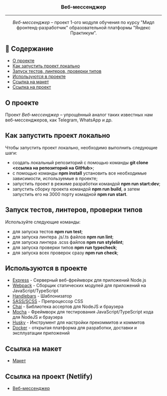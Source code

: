 <h3 align="center">Веб-мессенджер</h3>

---

<p align="center"> <i>Веб-мессенджер</i> – проект 1-ого модуля обучения по курсу "Мидл фронтенд-разработчик" образовательной платформы "Яндекс Практикум".
</p>

## 📝 Содержание

- [О проекте](#about)
- [Как запустить проект локально](#getting_started)
- [Запуск тестов, линтеров, проверки типов](#tests)
- [Используются в проекте](#built_using)
- [Ссылка на макет](#project_model)
- [Ссылка на проект](#project_link)

## О проекте <a name = "about"></a>

Проект *Веб-мессенджер* – упрощённый аналог таких известных нам веб-мессенджеров, как Telegram, WhatsApp и др.

## Как запустить проект локально <a name = "getting_started"></a>

Чтобы запустить проект локально, необходимо выполнить следующие шаги:
- создать локальный репозиторий с помощью команды **git clone <ссылка на репозиторий на GitHub>**;
- с помощью команды **npm install** установить все необходимые зависимости, используемые в проекте; 
- запустить проект в режиме разработки командой **npm run start:dev**;
- запустить сборку проекта командой **npm run build**, а затем запустить его на 3000 порту комадной **npm run start**.

## Запуск тестов, линтеров, проверки типов <a name = "tests"></a>

Используйте следующие команды:
- для запуска тестов **npm run test**;
- для запуска линтера .js/.ts файлов **npm run lint**; 
- для запуска линтера .scss файлов **npm run stylelint**;
- для запуска проверки типов **npm run typecheck**;
- для запуска всех проверок сразу **npm run check**;

## Используются в проекте <a name = "built_using"></a>

- [Express](https://expressjs.com/) - Серверный веб-фреймворк для приложений Node.js
- [Webpack](https://webpack.js.org/) - Сборщик статических модулей для приложений на JavaScript/TypeScript
- [Handlebars](https://handlebarsjs.com/) - Шаблонизатор
- [SASS/SCSS](https://sass-lang.com/) - Препроцессор CSS
- [Chai](https://chaijs.com/) - Библиотека ассертов для NodeJS и браузера
- [Mocha](https://mochajs.org/) - Фреймворк для тестирования JavaScript/TypeScript кода для NodeJS и браузера
- [Husky](https://typicode.github.io/husky/) - Инструмент для настройки прекоммитов и коммитов
- [Docker](https://hub.docker.com/) - открытая платформа для разработки, доставки и эксплуатации приложений

## Ссылка на макет <a name = "project_model"></a>

- [Макет](https://www.figma.com/file/9Lnb5DSqUbrMEdxmQaWzCc/Chat-(Copy)?node-id=0%3A1&t=QC3CpFFP8QzVO2vc-0)

## Ссылка на проект (Netlify) <a name = "project_link"></a>

- [Веб-мессенджер](https://classy-conkies-524e7e.netlify.app/)

